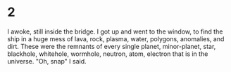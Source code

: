 # 2

I awoke, still inside the bridge. I got up and went to the window, to find the
ship in a huge mess of lava, rock, plasma, water, polygons, anomalies, and dirt. These were the
remnants of every single planet, minor-planet, star, blackhole, whitehole,
wormhole, neutron, atom, electron  that is in the universe. "Oh, snap" I said.
